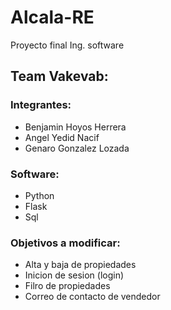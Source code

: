 # Alcala-RE
Proyecto final Ing. software  

## Team Vakevab:  
### Integrantes:  
* Benjamin Hoyos Herrera
* Angel Yedid Nacif
* Genaro Gonzalez Lozada

### Software:
* Python
* Flask
* Sql

### Objetivos a modificar:
* Alta y baja de propiedades
* Inicion de sesion (login)
* Filro de propiedades
* Correo de contacto de vendedor

